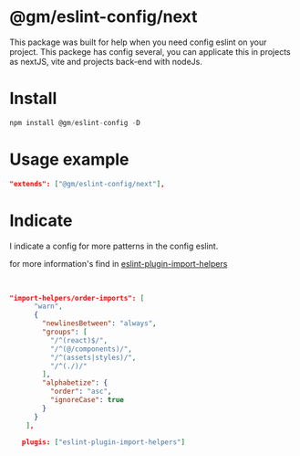 # @gm/eslint-config/next

<p>
This package was built for help when you need config eslint on your project. This packege has config several, you can applicate this in projects as nextJS, vite and projects back-end with nodeJs. 
</p>

# Install

```js
npm install @gm/eslint-config -D
```

# Usage example

```json
"extends": ["@gm/eslint-config/next"],
```

# Indicate

<p>
I indicate a config  for more patterns in the config eslint.

for more information's find in
<a href="https://github.com/Tibfib/eslint-plugin-import-helpers">
eslint-plugin-import-helpers
</a>
<p>

<br/>

```json
"import-helpers/order-imports": [
      "warn",
      {
        "newlinesBetween": "always",
        "groups": [
          "/^(react)$/",
          "/^(@/components)/",
          "/^(assets|styles)/",
          "/^(./)/"
        ],
        "alphabetize": {
          "order": "asc",
          "ignoreCase": true
        }
      }
    ],

```

```json
   plugis: ["eslint-plugin-import-helpers"]

```

<br/>
